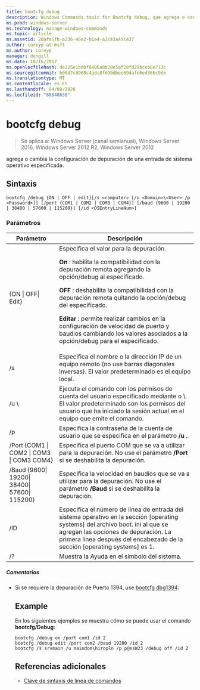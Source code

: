 ```yaml
---
title: bootcfg debug
description: Windows Commands topic for Bootcfg debug, que agrega o cambia la configuración de depuración de una entrada de sistema operativo especificada.
ms.prod: windows-server
ms.technology: manage-windows-commands
ms.topic: article
ms.assetid: 28afa5fb-a236-46e2-b1a4-a3c43a49c437
author: coreyp-at-msft
ms.author: coreyp
manager: dongill
ms.date: 10/16/2017
ms.openlocfilehash: de225e1bd0f8406a0b28e5af28fd29bceb8e713c
ms.sourcegitcommit: b00d7c8968c4adc8f699dbee694afe6ed36bc9de
ms.translationtype: MT
ms.contentlocale: es-ES
ms.lasthandoff: 04/08/2020
ms.locfileid: "80848638"
---
```

# <a name="bootcfg-debug"></a>bootcfg debug

>Se aplica a: Windows Server (canal semianual), Windows Server 2016, Windows Server 2012 R2, Windows Server 2012

agrega o cambia la configuración de depuración de una entrada de sistema operativo especificada.

## <a name="syntax"></a>Sintaxis
```
bootcfg /debug {ON | OFF | edit}[/s <computer> [/u <Domain>\<User> /p <Password>]] [/port {COM1 | COM2 | COM3 | COM4}] [/baud {9600 | 19200 | 38400 | 57600 | 115200}] [/id <OSEntryLineNum>]
```
### <a name="parameters"></a>Parámetros

|                           Parámetro                           |                                                                                                                                                                                                                    Descripción                                                                                                                                                                                                                    |
|---------------------------------------------------------------|---------------------------------------------------------------------------------------------------------------------------------------------------------------------------------------------------------------------------------------------------------------------------------------------------------------------------------------------------------------------------------------------------------------------------------------------------|
|                  {ON &#124; OFF&#124; Edit}                   | Especifica el valor para la depuración.<p>**On** : habilita la compatibilidad con la depuración remota agregando la opción/debug al <OSEntryLineNum>especificado.<p>**OFF** : deshabilita la compatibilidad con la depuración remota quitando la opción/debug del <OSEntryLineNum>especificado.<p>**Editar** : permite realizar cambios en la configuración de velocidad de puerto y baudios cambiando los valores asociados a la opción/debug para el <OSEntryLineNum>especificado. |
|                         /s <computer>                         |                                                                                                                                                                Especifica el nombre o la dirección IP de un equipo remoto (no use barras diagonales inversas). El valor predeterminado es el equipo local.                                                                                                                                                                 |
|                      /u <Domain>\\<User>                      |                                                                                                                       Ejecuta el comando con los permisos de cuenta del usuario especificado mediante <User> o <Domain>\\<User>. El valor predeterminado son los permisos del usuario que ha iniciado la sesión actual en el equipo que emite el comando.                                                                                                                        |
|                         /p <Password>                         |                                                                                                                                                                               Especifica la contraseña de la cuenta de usuario que se especifica en el parámetro **/u** .                                                                                                                                                                               |
|       /Port {COM1 &#124; COM2 &#124; COM3 &#124; COM3 COM4}        |                                                                                                                                                                Especifica el puerto COM que se va a utilizar para la depuración. No use el parámetro **/Port** si se deshabilita la depuración.                                                                                                                                                                |
| /Baud {9600&#124; 19200&#124; 38400&#124; 57600&#124; 115200} |                                                                                                                                                               Especifica la velocidad en baudios que se va a utilizar para la depuración. No use el parámetro **/Baud** si se deshabilita la depuración.                                                                                                                                                                |
|                     /ID <OSEntryLineNum>                      |                                                                                                               Especifica el número de línea de entrada del sistema operativo en la sección [operating systems] del archivo boot. ini al que se agregan las opciones de depuración. La primera línea después del encabezado de la sección [operating systems] es 1.                                                                                                                |
|                              /?                               |                                                                                                                                                                                                       Muestra la Ayuda en el símbolo del sistema.                                                                                                                                                                                                        |

##### <a name="remarks"></a>Comentarios
- Si se requiere la depuración de Puerto 1394, use [bootcfg dbg1394](bootcfg-dbg1394.md).
  ## <a name="examples"></a><a name=BKMK_examples></a>Example
  En los siguientes ejemplos se muestra cómo se puede usar el comando **bootcfg/Debug**:
  ```
  bootcfg /debug on /port com1 /id 2 
  bootcfg /debug edit /port com2 /baud 19200 /id 2 
  bootcfg /s srvmain /u maindom\hiropln /p p@ssW23 /debug off /id 2
  ```
  ## <a name="additional-references"></a>Referencias adicionales
  - [Clave de sintaxis de línea de comandos](command-line-syntax-key.md)

